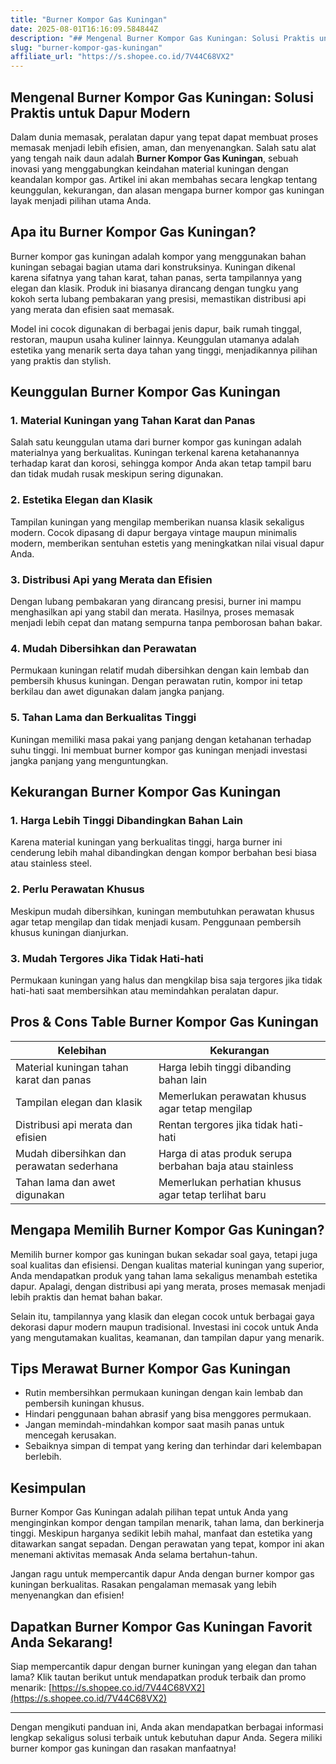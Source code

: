 ```yaml
---
title: "Burner Kompor Gas Kuningan"
date: 2025-08-01T16:16:09.584844Z
description: "## Mengenal Burner Kompor Gas Kuningan: Solusi Praktis untuk Dapur Modern..."
slug: "burner-kompor-gas-kuningan"
affiliate_url: "https://s.shopee.co.id/7V44C68VX2"
---
```

## Mengenal Burner Kompor Gas Kuningan: Solusi Praktis untuk Dapur Modern

Dalam dunia memasak, peralatan dapur yang tepat dapat membuat proses memasak menjadi lebih efisien, aman, dan menyenangkan. Salah satu alat yang tengah naik daun adalah **Burner Kompor Gas Kuningan**, sebuah inovasi yang menggabungkan keindahan material kuningan dengan keandalan kompor gas. Artikel ini akan membahas secara lengkap tentang keunggulan, kekurangan, dan alasan mengapa burner kompor gas kuningan layak menjadi pilihan utama Anda.

## Apa itu Burner Kompor Gas Kuningan?

Burner kompor gas kuningan adalah kompor yang menggunakan bahan kuningan sebagai bagian utama dari konstruksinya. Kuningan dikenal karena sifatnya yang tahan karat, tahan panas, serta tampilannya yang elegan dan klasik. Produk ini biasanya dirancang dengan tungku yang kokoh serta lubang pembakaran yang presisi, memastikan distribusi api yang merata dan efisien saat memasak.

Model ini cocok digunakan di berbagai jenis dapur, baik rumah tinggal, restoran, maupun usaha kuliner lainnya. Keunggulan utamanya adalah estetika yang menarik serta daya tahan yang tinggi, menjadikannya pilihan yang praktis dan stylish.

## Keunggulan Burner Kompor Gas Kuningan

### 1. Material Kuningan yang Tahan Karat dan Panas

Salah satu keunggulan utama dari burner kompor gas kuningan adalah materialnya yang berkualitas. Kuningan terkenal karena ketahanannya terhadap karat dan korosi, sehingga kompor Anda akan tetap tampil baru dan tidak mudah rusak meskipun sering digunakan.

### 2. Estetika Elegan dan Klasik

Tampilan kuningan yang mengilap memberikan nuansa klasik sekaligus modern. Cocok dipasang di dapur bergaya vintage maupun minimalis modern, memberikan sentuhan estetis yang meningkatkan nilai visual dapur Anda.

### 3. Distribusi Api yang Merata dan Efisien

Dengan lubang pembakaran yang dirancang presisi, burner ini mampu menghasilkan api yang stabil dan merata. Hasilnya, proses memasak menjadi lebih cepat dan matang sempurna tanpa pemborosan bahan bakar.

### 4. Mudah Dibersihkan dan Perawatan

Permukaan kuningan relatif mudah dibersihkan dengan kain lembab dan pembersih khusus kuningan. Dengan perawatan rutin, kompor ini tetap berkilau dan awet digunakan dalam jangka panjang.

### 5. Tahan Lama dan Berkualitas Tinggi

Kuningan memiliki masa pakai yang panjang dengan ketahanan terhadap suhu tinggi. Ini membuat burner kompor gas kuningan menjadi investasi jangka panjang yang menguntungkan.

## Kekurangan Burner Kompor Gas Kuningan

### 1. Harga Lebih Tinggi Dibandingkan Bahan Lain

Karena material kuningan yang berkualitas tinggi, harga burner ini cenderung lebih mahal dibandingkan dengan kompor berbahan besi biasa atau stainless steel.

### 2. Perlu Perawatan Khusus

Meskipun mudah dibersihkan, kuningan membutuhkan perawatan khusus agar tetap mengilap dan tidak menjadi kusam. Penggunaan pembersih khusus kuningan dianjurkan.

### 3. Mudah Tergores Jika Tidak Hati-hati

Permukaan kuningan yang halus dan mengkilap bisa saja tergores jika tidak hati-hati saat membersihkan atau memindahkan peralatan dapur.

## Pros & Cons Table Burner Kompor Gas Kuningan

| **Kelebihan**                                       | **Kekurangan**                                              |
|------------------------------------------------------|--------------------------------------------------------------|
| Material kuningan tahan karat dan panas             | Harga lebih tinggi dibanding bahan lain                     |
| Tampilan elegan dan klasik                          | Memerlukan perawatan khusus agar tetap mengilap            |
| Distribusi api merata dan efisien                   | Rentan tergores jika tidak hati-hati                        |
| Mudah dibersihkan dan perawatan sederhana          | Harga di atas produk serupa berbahan baja atau stainless  |
| Tahan lama dan awet digunakan                        | Memerlukan perhatian khusus agar tetap terlihat baru     |

## Mengapa Memilih Burner Kompor Gas Kuningan?

Memilih burner kompor gas kuningan bukan sekadar soal gaya, tetapi juga soal kualitas dan efisiensi. Dengan kualitas material kuningan yang superior, Anda mendapatkan produk yang tahan lama sekaligus menambah estetika dapur. Apalagi, dengan distribusi api yang merata, proses memasak menjadi lebih praktis dan hemat bahan bakar.

Selain itu, tampilannya yang klasik dan elegan cocok untuk berbagai gaya dekorasi dapur modern maupun tradisional. Investasi ini cocok untuk Anda yang mengutamakan kualitas, keamanan, dan tampilan dapur yang menarik.

## Tips Merawat Burner Kompor Gas Kuningan

- Rutin membersihkan permukaan kuningan dengan kain lembab dan pembersih kuningan khusus.
- Hindari penggunaan bahan abrasif yang bisa menggores permukaan.
- Jangan memindah-mindahkan kompor saat masih panas untuk mencegah kerusakan.
- Sebaiknya simpan di tempat yang kering dan terhindar dari kelembapan berlebih.

## Kesimpulan

Burner Kompor Gas Kuningan adalah pilihan tepat untuk Anda yang menginginkan kompor dengan tampilan menarik, tahan lama, dan berkinerja tinggi. Meskipun harganya sedikit lebih mahal, manfaat dan estetika yang ditawarkan sangat sepadan. Dengan perawatan yang tepat, kompor ini akan menemani aktivitas memasak Anda selama bertahun-tahun.

Jangan ragu untuk mempercantik dapur Anda dengan burner kompor gas kuningan berkualitas. Rasakan pengalaman memasak yang lebih menyenangkan dan efisien!

## Dapatkan Burner Kompor Gas Kuningan Favorit Anda Sekarang!

Siap mempercantik dapur dengan burner kuningan yang elegan dan tahan lama? Klik tautan berikut untuk mendapatkan produk terbaik dan promo menarik: [https://s.shopee.co.id/7V44C68VX2](https://s.shopee.co.id/7V44C68VX2)

---

Dengan mengikuti panduan ini, Anda akan mendapatkan berbagai informasi lengkap sekaligus solusi terbaik untuk kebutuhan dapur Anda. Segera miliki burner kompor gas kuningan dan rasakan manfaatnya!